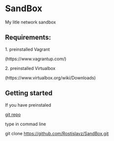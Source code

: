 # SandBox
My litle network sandbox

<H2> Requirements: </H2> 
  1. preinstalled Vagrant
  <p>    (https://www.vagrantup.com/) </p>
  2. preinstalled Virtualbox </p>
  <p>    (https://www.virtualbox.org/wiki/Downloads) </p>


<h2> Getting started </h2>
If you have preinstaled


[git repo](http://git-scm.com)


type in commad line 


    
 git clone https://github.com/Rostislavz/SandBox.git
    


